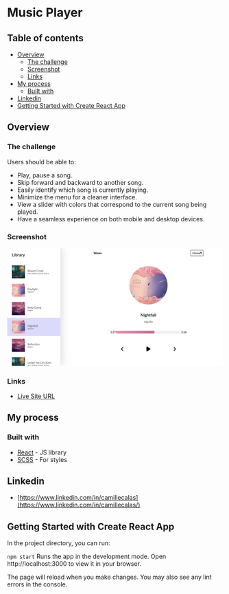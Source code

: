 
# Music Player

## Table of contents

- [Overview](#overview)
  - [The challenge](#the-challenge)
  - [Screenshot](#screenshot)
  - [Links](#links)
- [My process](#my-process)
  - [Built with](#built-with)
- [Linkedin](#linkedin)
- [Getting Started with Create React App](#getting-started-with-create-react-app)


## Overview

### The challenge

Users should be able to:

- Play, pause a song.
- Skip forward and backward to another song.
- Easily identify which song is currently playing.
- Minimize the menu for a cleaner interface.
- View a slider with colors that correspond to the current song being played.
- Have a seamless experience on both mobile and desktop devices.

### Screenshot

![screen_shoot.png](screen_shoot.png)

### Links

- [Live Site URL](https://main--cc-music-app.netlify.app/)


## My process

### Built with

- [React](https://reactjs.org/) - JS library
- [SCSS](https://sass-lang.com/) - For styles

## Linkedin
- [https://www.linkedin.com/in/camillecalas](https://www.linkedin.com/in/camillecalas/)


## Getting Started with Create React App

In the project directory, you can run:

`npm start`
Runs the app in the development mode.
Open http://localhost:3000 to view it in your browser.

The page will reload when you make changes.
You may also see any lint errors in the console.
